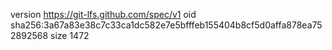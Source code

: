 version https://git-lfs.github.com/spec/v1
oid sha256:3a67a83e38c7c33ca1dc582e7e5bfffeb155404b8cf5d0affa878ea752892568
size 1472
